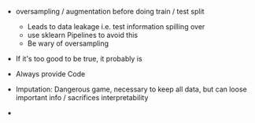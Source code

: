 - oversampling / augmentation before doing train / test split
	- Leads to data leakage i.e. test information spilling over
	- use sklearn Pipelines to avoid this
	- Be wary of oversampling
- If it's too good to be true, it probably is
- Always provide Code


- Imputation: Dangerous game, necessary to keep all data, but can loose important info / sacrifices interpretability
- 